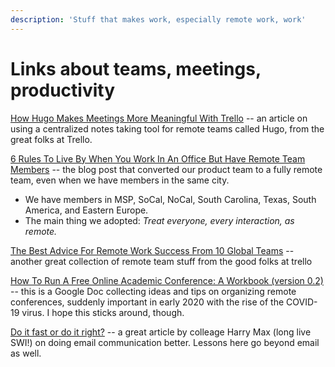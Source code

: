 ```yaml
---
description: 'Stuff that makes work, especially remote work, work'
---
```


# Links about teams, meetings, productivity

[How Hugo Makes Meetings More Meaningful With Trello](https://blog.trello.com/hugo-meetings-templates) -- an article on using a centralized notes taking tool for remote teams called Hugo, from the great folks at Trello.

[6 Rules To Live By When You Work In An Office But Have Remote Team Members](https://blog.trello.com/6-mistakes-when-you-work-in-office-but-have-remote-team-members) -- the blog post that converted our product team to a fully remote team, even when we have members in the same city.

* We have members in MSP, SoCal, NoCal, South Carolina, Texas, South America, and Eastern Europe.
* The main thing we adopted: _Treat everyone, every interaction, as remote._

[The Best Advice For Remote Work Success From 10 Global Teams](https://blog.trello.com/remote-work-team-success-guide) -- another great collection of remote team stuff from the good folks at trello

[How To Run A Free Online Academic Conference: A Workbook \(version 0.2\)](https://docs.google.com/document/u/0/d/1EABkSzEdJk5cmMLETpSbXaeDXmFwcTz7SUXP_C3dN9k/mobilebasic) -- this is a Google Doc collecting ideas and tips on organizing remote conferences, suddenly important in early 2020 with the rise of the COVID-19 virus. I hope this sticks around, though.

[Do it fast or do it right?](https://www.linkedin.com/pulse/subject-do-fast-right-harry-max/) -- a great article by colleage Harry Max \(long live SWI!\) on doing email communication better. Lessons here go beyond email as well.


